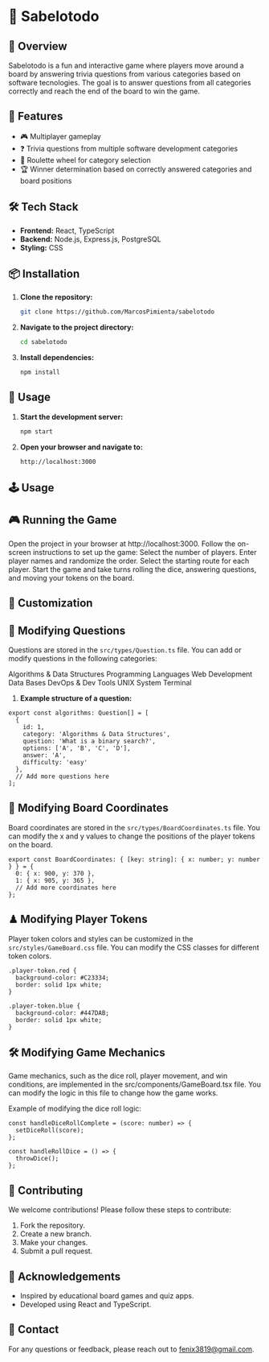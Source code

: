 # 🎲 Sabelotodo


## 📖 Overview

Sabelotodo is a fun and interactive game where players move around a board by answering trivia questions from various categories based on software tecnologies. The goal is to answer questions from all categories correctly and reach the end of the board to win the game.

## 🚀 Features

- 🎮 Multiplayer gameplay
- ❓ Trivia questions from multiple software development categories
- 🎡 Roulette wheel for category selection
- 🏆 Winner determination based on correctly answered categories and board positions

## 🛠️ Tech Stack

- **Frontend:** React, TypeScript
- **Backend:** Node.js, Express.js, PostgreSQL
- **Styling:** CSS

## 📦 Installation

1. **Clone the repository:**

    ```bash
    git clone https://github.com/MarcosPimienta/sabelotodo
    ```

2. **Navigate to the project directory:**

    ```bash
    cd sabelotodo
    ```

3. **Install dependencies:**

    ```bash
    npm install
    ```

## 🏃 Usage

1. **Start the development server:**

    ```bash
    npm start
    ```

2. **Open your browser and navigate to:**

    ```bash
    http://localhost:3000
    ```

## 🕹️ Usage
## 🎮 Running the Game

Open the project in your browser at http://localhost:3000.
Follow the on-screen instructions to set up the game:
Select the number of players.
Enter player names and randomize the order.
Select the starting route for each player.
Start the game and take turns rolling the dice, answering questions, and moving your tokens on the board.

## 🎨 Customization
## 📝 Modifying Questions

Questions are stored in the `src/types/Question.ts` file. You can add or modify questions in the following categories:

Algorithms & Data Structures
Programming Languages
Web Development
Data Bases
DevOps & Dev Tools
UNIX System Terminal

1. **Example structure of a question:**

```
export const algorithms: Question[] = [
  {
    id: 1,
    category: 'Algorithms & Data Structures',
    question: 'What is a binary search?',
    options: ['A', 'B', 'C', 'D'],
    answer: 'A',
    difficulty: 'easy'
  },
  // Add more questions here
];
```

## 📍 Modifying Board Coordinates
Board coordinates are stored in the `src/types/BoardCoordinates.ts` file. You can modify the x and y values to change the positions of the player tokens on the board.

```
export const BoardCoordinates: { [key: string]: { x: number; y: number } } = {
  0: { x: 900, y: 370 },
  1: { x: 905, y: 365 },
  // Add more coordinates here
};
```

## ♟ Modifying Player Tokens
Player token colors and styles can be customized in the `src/styles/GameBoard.css` file. You can modify the CSS classes for different token colors.
```
.player-token.red {
  background-color: #C23334;
  border: solid 1px white;
}

.player-token.blue {
  background-color: #447DAB;
  border: solid 1px white;
}
```

## 🛠️ Modifying Game Mechanics
Game mechanics, such as the dice roll, player movement, and win conditions, are implemented in the src/components/GameBoard.tsx file. You can modify the logic in this file to change how the game works.

Example of modifying the dice roll logic:
```
const handleDiceRollComplete = (score: number) => {
  setDiceRoll(score);
};

const handleRollDice = () => {
  throwDice();
};
```

## 🤝 Contributing

We welcome contributions! Please follow these steps to contribute:

1. Fork the repository.
2. Create a new branch.
3. Make your changes.
4. Submit a pull request.

## 🙏 Acknowledgements
* Inspired by educational board games and quiz apps.
* Developed using React and TypeScript.

## 📧 Contact

For any questions or feedback, please reach out to [fenix3819@gmail.com](mailto:fenix3819@gmail.com).
